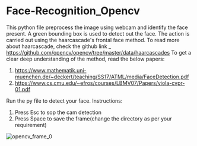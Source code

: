 # Face-Recognition_Opencv


This python file preprocess the image using webcam and identify the face present.
A green bounding box is used to detect out the face.
The action is carried out using the haarcascade's frontal face method.
To read more about haarcascade, check the github link _ https://github.com/opencv/opencv/tree/master/data/haarcascades
To get a clear deep understanding of the method, read the below papers:
1) https://www.mathematik.uni-muenchen.de/~deckert/teaching/SS17/ATML/media/FaceDetection.pdf
2) https://www.cs.cmu.edu/~efros/courses/LBMV07/Papers/viola-cvpr-01.pdf


Run the py file to detect your face.
Instructions:
1) Press Esc to sop the cam detection
2) Press Space to save the frame(change the directory as per your requirement)

![ opencv_frame_0](https://user-images.githubusercontent.com/81910100/151836456-91732b07-89a6-42a3-b440-43790d1b4691.png)
